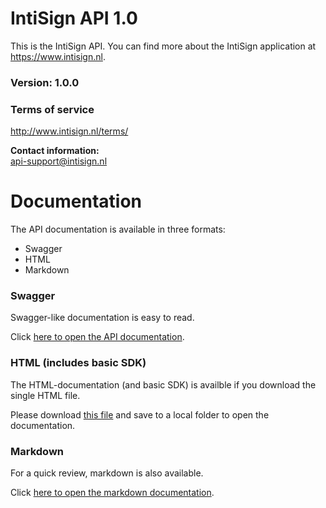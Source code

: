 # IntiSign API 1.0
This is the IntiSign API.  You can find more about the IntiSign application at https://www.intisign.nl.  

### Version: 1.0.0

### Terms of service
http://www.intisign.nl/terms/

**Contact information:**  
api-support@intisign.nl  

# Documentation

The API documentation is available in three formats:
* Swagger
* HTML
* Markdown

### Swagger 
Swagger-like documentation is easy to read.

Click [here to open the API documentation](swagger.yaml).

### HTML (includes basic SDK)
The HTML-documentation (and basic SDK) is availble if you download the single HTML file.

Please download [this file](api.html) and save to a local folder to open the documentation.

### Markdown
For a quick review, markdown is also available.

Click [here to open the markdown documentation](api.md).